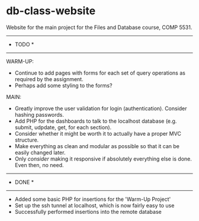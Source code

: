 # db-class-website

Website for the main project for the Files and Database course, COMP 5531.


********
* TODO *
********

WARM-UP:

- Continue to add pages with forms for each set of query operations as required by the assignment.
- Perhaps add some styling to the forms?

MAIN:

- Greatly improve the user validation for login (authentication). Consider hashing passwords.
- Add PHP for the dashboards to talk to the localhost database (e.g. submit, udpdate, get, for each section).
- Consider whether it might be worth it to actually have a proper MVC structure.
- Make everything as clean and modular as possible so that it can be easily changed later.
- Only *consider* making it responsive if absolutely everything else is done. Even then, no need.


********
* DONE *
********

- Added some basic PHP for insertions for the 'Warm-Up Project'
- Set up the ssh tunnel at localhost, which is now fairly easy to use
- Successfully performed insertions into the remote database